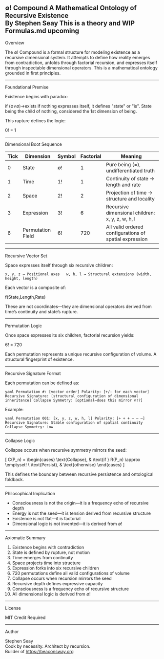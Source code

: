 ∅! Compound
A Mathematical Ontology of Recursive Existence  
By Stephen Seay
This is a theory and WIP
Formulas.md upcoming
---

Overview

The ∅! Compound is a formal structure for modeling existence as a recursive dimensional system. It attempts to define how reality emerges from contradiction, unfolds through factorial recursion, and expresses itself through inspectable dimensional operators. This is a mathematical ontology grounded in first principles.

---

Foundational Premise

Existence begins with paradox:


if (∅≠∅)→exists
if nothing expresses itself, it defines "state" or "is". State being the child of nothing, considered the 1st dimension of being.

This rupture defines the logic:

0! = 1



---

Dimensional Boot Sequence

| Tick | Dimension | Symbol | Factorial | Meaning |
|------|-----------|--------|-----------|---------|
| 0    | State     | ∅!     | 1         | Pure being (=), undifferentiated truth  
| 1    | Time      | 1!     | 1         | Continuity of state → length and rate  
| 2    | Space     | 2!     | 2         | Projection of time → structure and locality  
| 3    | Expression| 3!     | 6         | Recursive dimensional children: x, y, z, w, h, l  
| 6    | Permutation Field | 6! | 720       | All valid ordered configurations of spatial expression  

---

Recursive Vector Set

Space expresses itself through six recursive children:

`
x, y, z → Positional axes  
w, h, l → Structural extensions (width, height, length)
`

Each vector is a composite of:

f(State,Length,Rate)

These are not coordinates—they are dimensional operators derived from time’s continuity and state’s rupture.

---

Permutation Logic

Once space expresses its six children, factorial recursion yields:


6! = 720


Each permutation represents a unique recursive configuration of volume. A structural fingerprint of existence.

---

Recursive Signature Format

Each permutation can be defined as:

`yaml
Permutation #: [vector order]
Polarity: [+/- for each vector]
Recursive Signature: [structural configuration of dimensional inheritance]
Collapse Symmetry: [optional—does this mirror ∅!?]
`

Example:

`yaml
Permutation 001: [x, y, z, w, h, l]
Polarity: [+ + + – – –]
Recursive Signature: Stable configuration of spatial continuity
Collapse Symmetry: Low
`

---

Collapse Logic

Collapse occurs when recursive symmetry mirrors the seed:

\[
C(P_n) = 
\begin{cases}
\text{Collapse}, & \text{if } R(P_n) \approx \emptyset! \\
\text{Persist}, & \text{otherwise}
\end{cases}
\]

This defines the boundary between recursive persistence and ontological foldback.

---

Philosophical Implication

- Consciousness is not the origin—it is a frequency echo of recursive depth  
- Energy is not the seed—it is tension derived from recursive structure  
- Existence is not flat—it is factorial  
- Dimensional logic is not invented—it is derived from ∅!

---

Axiomatic Summary

1. Existence begins with contradiction  
2. State is defined by rupture, not motion  
3. Time emerges from continuity  
4. Space projects time into structure  
5. Expression forks into six recursive children  
6. 720 permutations define all valid configurations of volume  
7. Collapse occurs when recursion mirrors the seed  
8. Recursive depth defines expressive capacity  
9. Consciousness is a frequency echo of recursive structure  
10. All dimensional logic is derived from ∅!

---

License

  
MIT
Credit Required

---

Author

Stephen Seay  
Cook by necessity. Architect by recursion.  
Builder of https://beaconsway.org